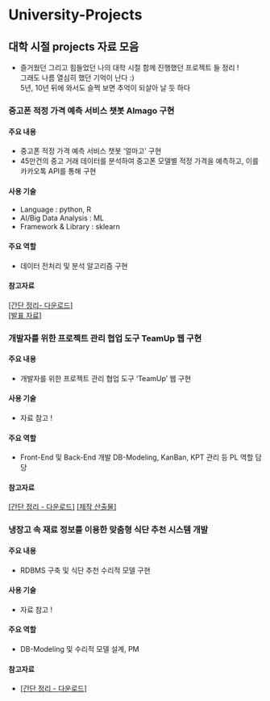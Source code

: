 # University-Projects
## 대학 시절 projects 자료 모음
- 즐거웠던 그리고 힘들었던 나의 대학 시절 함께 진행했던 프로젝트 들 정리 !  
  그래도 나름 열심히 했던 기억이 난다 :)  
  5년, 10년 뒤에 와서도 슬쩍 보면 추억이 되살아 날 듯 하다
  
### 중고폰 적정 가격 예측 서비스 챗봇 Almago 구현
#### 주요 내용
- 중고폰 적정 가격 예측 서비스 챗봇 ‘얼마고’ 구현  
- 45만건의 중고 거래 데이터를 분석하여 중고폰 모델별 적정 가격을 예측하고, 이를 카카오톡 API를 통해 구현  

#### 사용 기술
- Language : python, R
- AI/Big Data Analysis : ML
- Framework & Library : sklearn

#### 주요 역할
- 데이터 전처리 및 분석 알고리즘 구현

#### 참고자료
[[간단 정리- 다운로드]](https://github.com/koni114/University-Projects/blob/master/%EC%A4%91%EA%B3%A0%ED%8F%B0%20%EC%A0%81%EC%A0%95%20%EA%B0%80%EA%B2%A9%20%EC%98%88%EC%B8%A1%20%EC%B1%97%EB%B4%87.docx)   
[[발표 자료]](https://github.com/koni114/University-Projects/blob/master/1_project_Almago_%ED%97%88%EC%9E%AC%ED%9B%88.pdf)  

### 개발자를 위한 프로젝트 관리 협업 도구 TeamUp 웹 구현
#### 주요 내용
- 개발자를 위한 프로젝트 관리 협업 도구 ‘TeamUp’ 웹 구현

#### 사용 기술
- 자료 참고 ! 

#### 주요 역할
- Front-End 및 Back-End 개발 DB-Modeling, KanBan, KPT 관리 등 PL 역할 담당

#### 참고자료
[[간단 정리 - 다운로드]](https://github.com/koni114/University-Projects/blob/master/Spring%20Framework%20%26%20Mybatis%20%EA%B8%B0%EB%B0%98%20%EC%9B%B9%20%EA%B5%AC%ED%98%84.docx)
[[제작 산출물]](https://github.com/koni114/University-Projects/blob/master/2_TeamUp_%ED%97%88%EC%9E%AC%ED%9B%88.pdf)

### 냉장고 속 재료 정보를 이용한 맞춤형 식단 추천 시스템 개발
#### 주요 내용
- RDBMS 구축 및 식단 추천 수리적 모델 구현

#### 사용 기술
-  자료 참고 ! 

#### 주요 역할
- DB-Modeling 및 수리적 모델 설계, PM

#### 참고자료
- [[간단 정리 - 다운로드]](https://github.com/koni114/University-Projects/blob/master/%EB%83%89%EC%9E%A5%EA%B3%A0%20%EC%86%8D%20%EC%9E%AC%EB%A3%8C%20%EC%A0%95%EB%B3%B4%EB%A5%BC%20%EC%9D%B4%EC%9A%A9%ED%95%9C%20%EB%A7%9E%EC%B6%A4%ED%98%95%20%EC%8B%9D%EB%8B%A8%20%EC%B6%94%EC%B2%9C%20%EC%8B%9C%EC%8A%A4%ED%85%9C%20%EA%B0%9C%EB%B0%9C.docx)  
